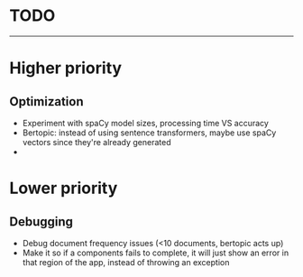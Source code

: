 # TODO

---

# Higher priority

## Optimization

- Experiment with spaCy model sizes, processing time VS accuracy
- Bertopic: instead of using sentence transformers, maybe use spaCy vectors since they're already generated
-

# Lower priority

## Debugging

- Debug document frequency issues (<10 documents, bertopic acts up)
- Make it so if a components fails to complete, it will just show an error in that region of the app, instead of throwing an exception
